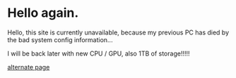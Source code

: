 # Hello again.

Hello, this site is currently unavailable, because my previous PC has died by the bad system config information...

I will be back later with new CPU / GPU, also 1TB of storage!!!!!

[alternate page](https://noteswiper.github.io)
